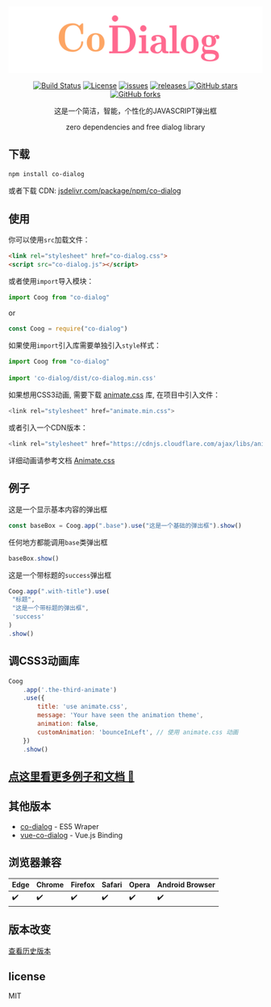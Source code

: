 <p align="center">
    <a href="https://github.com/ZWLTZ/co-dialog" alt="co-dialog">
        <img src="./assets/codialog.gif" alt="co-dialog">
    </a>
</p>

<p align="center">
<a href="https://travis-ci.org/ZWLTZ/co-dialog"><img alt="Build Status" src="https://api.travis-ci.org/ZWLTZ/co-dialog.svg?branch=master"></a>
<a href="./License.txt"><img alt="License" src="https://img.shields.io/badge/License-MIT-green.svg"></a>
<a href="https://github.com/ZWLTZ/co-dialog/issues"><img alt="issues" src="https://img.shields.io/github/issues/ZWLTZ/co-dialog.svg"></a>
<a href="https://github.com/ZWLTZ/co-dialog/releases/latest"><img alt="releases" src="https://img.shields.io/badge/release-lastest-blue.svg" > </a>
<a href="https://github.com/ZWLTZ/co-dialog/stargazers"><img alt="GitHub stars" src="https://img.shields.io/github/stars/ZWLTZ/co-dialog.svg?style=social" ></a>
<a href="https://github.com/ZWLTZ/co-dialog/network"><img alt="GitHub forks" src="https://img.shields.io/github/forks/ZWLTZ/co-dialog.svg?style=social" ></a>
</p>

<p align="center">
这是一个简洁，智能，个性化的JAVASCRIPT弹出框
</p>
<p align="center">
zero dependencies and free dialog library
</p>

## 下载

```bash
npm install co-dialog
```

或者下载 CDN:
[jsdelivr.com/package/npm/co-dialog](https://www.jsdelivr.com/package/npm/co-dialog)

## 使用

你可以使用`src`加载文件：

```html
<link rel="stylesheet" href="co-dialog.css">
<script src="co-dialog.js"></script>
```

或者使用`import`导入模块：

```js
import Coog from "co-dialog"
```

or

```js
const Coog = require("co-dialog")
```

如果使用`import`引入库需要单独引入`style`样式：

```js
import Coog from "co-dialog"

import 'co-dialog/dist/co-dialog.min.css'
```

如果想用CSS3动画, 需要下载 [animate.css](https://github.com/daneden/animate.css) 库, 在项目中引入文件：

```js
<link rel="stylesheet" href="animate.min.css">
```

或者引入一个CDN版本：

```js
<link rel="stylesheet" href="https://cdnjs.cloudflare.com/ajax/libs/animate.css/3.7.2/animate.min.css">
```

详细动画请参考文档 [Animate.css](https://daneden.github.io/animate.css/)

## 例子

这是一个显示基本内容的弹出框

```js
const baseBox = Coog.app(".base").use("这是一个基础的弹出框").show()
```

任何地方都能调用`base`类弹出框

```js
baseBox.show()
```

这是一个带标题的`success`弹出框

```js
Coog.app(".with-title").use(
 "标题",
 "这是一个带标题的弹出框",
 'success'
)
.show()
```


## 调CSS3动画库

```js
Coog
    .app('.the-third-animate')
    .use({
        title: 'use animate.css',
        message: 'Your have seen the animation theme',
        animation: false,
        customAnimation: 'bounceInLeft', // 使用 animate.css 动画
    })
    .show()
```

## [点这里看更多例子和文档 :gun:](https://koringz.github.io/co-dialog/)

## 其他版本
 - [co-dialog](https://github.com/ZWLTZ/co-dialog/releases/tag/v2.0.1) - ES5 Wraper
 - [vue-co-dialog](https://github.com/ZWLTZ/vue-co-dialog) - Vue.js Binding


## 浏览器兼容

Edge | Chrome | Firefox | Safari | Opera | Android Browser
------|--------|---------|--------|-------|------------------
:heavy_check_mark: | :heavy_check_mark: | :heavy_check_mark: | :heavy_check_mark: | :heavy_check_mark: | :heavy_check_mark: |

## 版本改变
[查看历史版本](https://github.com/koringz/co-dialog/blob/master/history.md)

## license
MIT